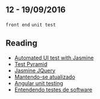 12 - 19/09/2016
----------

`front end` `unit test`

## Reading
- [Automated UI test with Jasmine](http://www.slideshare.net/cosminnicula/automated-ui-testing-with-jasmine)
- [Test Pyramid](http://martinfowler.com/bliki/TestPyramid.html)
- [Jasmine JQuery](https://github.com/velesin/jasmine-jquery)
- [Mantendo-se atualizado](https://uptodate.frontendrescue.org/pt/)
- [Angular unit testing](https://github.com/Puigcerber/angular-unit-testing)
- [Entendendo testes de software](https://willianjusten.com.br/entendendo-testes-de-software/)
